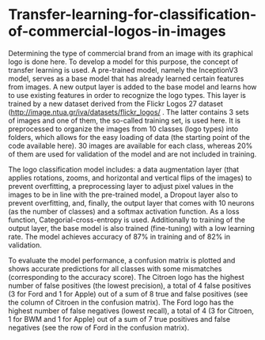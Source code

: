 # Transfer-learning-for-classification-of-commercial-logos-in-images
Determining the type of commercial brand from an image with its graphical logo is done here. To develop a model for this purpose, the concept of transfer learning is used. A pre-trained model, namely the InceptionV3 model, serves as a base model that has already learned certain features from images. A new output layer is added to the base model and learns how to use existing features in order to recognize the logo types. This layer is trained by a new dataset derived from the Flickr Logos 27 dataset (http://image.ntua.gr/iva/datasets/flickr_logos/ . The latter contains 3 sets of images and one of them, the so-called training set, is used here. It is preprocessed to organize the images from 10 classes (logo types) into folders, which allows for the easy loading of data (the starting point of the code available here). 30 images are available for each class, whereas 20% of them are used for validation of the model and are not included in training. 

The logo classification model includes: a data augmentation layer (that applies rotations, zooms, and horizontal and vertical flips of the images) to prevent overfitting, a preprocessing layer to adjust pixel values in the images to be in line with the pre-trained model, a Dropout layer also to prevent overfitting, and, finally, the output layer that comes with 10 neurons (as the number of classes) and a softmax activation function. As a loss function, Categorial-cross-entropy is used. Additionally to training of the output layer, the base model is also trained (fine-tuning) with a low learning rate. The model achieves accuracy of 87% in training and of 82% in validation.

To evaluate the model performance, a confusion matrix is plotted and shows accurate predictions for all classes with some mismatches (corresponding to the accuracy score). The Citroen logo has the highest number of false positives (the lowest precision), a total of 4 false positives (3 for Ford and 1 for Apple) out of a sum of 8 true and false positives (see the column of Citroen in the confusion matrix). The Ford logo has the highest number of false negatives (lowest recall), a total of 4 (3 for Citroen, 1 for BWM and 1 for Apple) out of a sum of 7 true positives and false negatives (see the row of Ford in the confusion matrix). 
